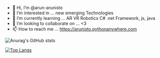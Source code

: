 - 👋 Hi, I’m @arun-arunisto
- 👀 I’m interested in ... new emerging Technologies
- 🌱 I’m currently learning ... AR VR Robotics C# .net Framework, js, java
- 💞️ I’m looking to collaborate on ... <3
- 📫 How to reach me ... https://arunisto.pythonanywhere.com

<!---
arun-arunisto/arun-arunisto is a ✨ special ✨ repository because its `README.md` (this file) appears on your GitHub profile.
You can click the Preview link to take a look at your changes.
--->
![Anurag's GitHub stats](https://github-readme-stats.vercel.app/api?username=arun-arunisto&show_icons=true&theme=dark)





[![Top Langs](https://github-readme-stats.vercel.app/api/top-langs/?username=arun-arunisto&layout=compact)](https://github.com/anuraghazra/github-readme-stats)
